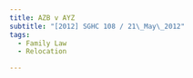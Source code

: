 ```yaml
---
title: AZB v AYZ 
subtitle: "[2012] SGHC 108 / 21\_May\_2012"
tags:
  - Family Law
  - Relocation

---
```


